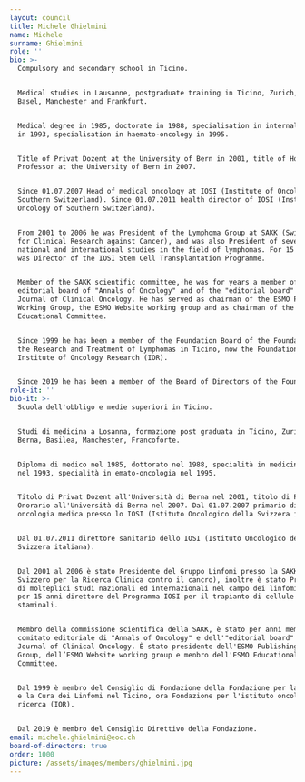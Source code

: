 ```yaml
---
layout: council
title: Michele Ghielmini
name: Michele
surname: Ghielmini
role: ''
bio: >-
  Compulsory and secondary school in Ticino.


  Medical studies in Lausanne, postgraduate training in Ticino, Zurich, Bern,
  Basel, Manchester and Frankfurt. 


  Medical degree in 1985, doctorate in 1988, specialisation in internal medicine
  in 1993, specialisation in haemato-oncology in 1995. 


  Title of Privat Dozent at the University of Bern in 2001, title of Honorary
  Professor at the University of Bern in 2007.


  Since 01.07.2007 Head of medical oncology at IOSI (Institute of Oncology of
  Southern Switzerland). Since 01.07.2011 health director of IOSI (Institute of
  Oncology of Southern Switzerland).


  From 2001 to 2006 he was President of the Lymphoma Group at SAKK (Swiss Group
  for Clinical Research against Cancer), and was also President of several
  national and international studies in the field of lymphomas. For 15 years he
  was Director of the IOSI Stem Cell Transplantation Programme. 


  Member of the SAKK scientific committee, he was for years a member of the
  editorial board of "Annals of Oncology" and of the "editorial board" of
  Journal of Clinical Oncology. He has served as chairman of the ESMO Publishing
  Working Group, the ESMO Website working group and as chairman of the ESMO
  Educational Committee.


  Since 1999 he has been a member of the Foundation Board of the Foundation for
  the Research and Treatment of Lymphomas in Ticino, now the Foundation for the
  Institute of Oncology Research (IOR).


  Since 2019 he has been a member of the Board of Directors of the Foundation.
role-it: ''
bio-it: >-
  Scuola dell'obbligo e medie superiori in Ticino.


  Studi di medicina a Losanna, formazione post graduata in Ticino, Zurigo,
  Berna, Basilea, Manchester, Francoforte. 


  Diploma di medico nel 1985, dottorato nel 1988, specialità in medicina interna
  nel 1993, specialità in emato-oncologia nel 1995. 


  Titolo di Privat Dozent all'Università di Berna nel 2001, titolo di Professore
  Onorario all'Università di Berna nel 2007. Dal 01.07.2007 primario di
  oncologia medica presso lo IOSI (Istituto Oncologico della Svizzera italiana).


  Dal 01.07.2011 direttore sanitario dello IOSI (Istituto Oncologico della
  Svizzera italiana).


  Dal 2001 al 2006 è stato Presidente del Gruppo Linfomi presso la SAKK (Gruppo
  Svizzero per la Ricerca Clinica contro il cancro), inoltre è stato Presidente
  di molteplici studi nazionali ed internazionali nel campo dei linfomi. È stato
  per 15 anni direttore del Programma IOSI per il trapianto di cellule
  staminali. 


  Membro della commissione scientifica della SAKK, è stato per anni membro del
  comitato editoriale di "Annals of Oncology" e dell'"editorial board" di
  Journal of Clinical Oncology. È stato presidente dell'ESMO Publishing Working
  Group, dell’ESMO Website working group e menbro dell'ESMO Educational
  Committee.


  Dal 1999 è membro del Consiglio di Fondazione della Fondazione per la Ricerca
  e la Cura dei Linfomi nel Ticino, ora Fondazione per l'istituto oncologico di
  ricerca (IOR).


  Dal 2019 è membro del Consiglio Direttivo della Fondazione.
email: michele.ghielmini@eoc.ch
board-of-directors: true
order: 1000
picture: /assets/images/members/ghielmini.jpg
---
```


